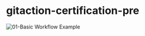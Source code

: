 # gitaction-certification-pre
![01-Basic Workflow Example](https://github.com/github/docs/actions/workflows/main.yml/badge.svg)